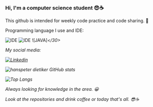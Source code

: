 ### Hi, I'm a computer science student 😎☕
 
 This github is intended for weekly code practice and code sharing. 🤗
 
 Programming language I use and IDE:
 
![IDE](https://img.shields.io/badge/IntelliJ_IDEA-000000.svg?style=for-the-badge&logo=intellij-idea&logoColor=white)
![IDE](https://img.shields.io/badge/Eclipse-2C2255?style=for-the-badge&logo=eclipse&logoColor=white)
![JAVA]<i class="devicon-java-plain-wordmark colored"></30>
          

 My social media:
 
[![Linkedin](https://img.shields.io/badge/LinkedIn-0077B5?style=for-the-badge&logo=linkedin&logoColor=white)](https://www.linkedin.com/in/hanspeterdietiker)

![hanspeter dietiker GitHub stats](https://github-readme-stats.vercel.app/api?username=hanspeterdietiker&show_icons=true&theme=dracula)

![Top Langs](https://github-readme-stats.vercel.app/api/top-langs/?username=hanspeterdietiker)


Always looking for knowledge in the area. 😀

Look at the repositories and drink coffee or today that's all. 😎☕
